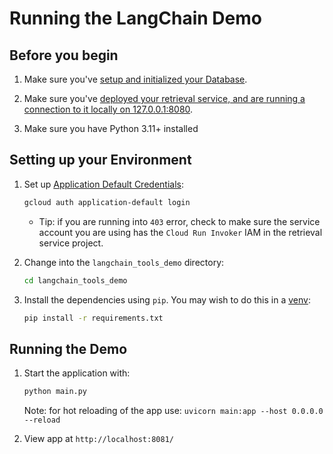# Running the LangChain Demo

##  Before you begin

1. Make sure you've [setup and initialized your
   Database](../README.md#setting-up-your-database).

1. Make sure you've [deployed your retrieval service, and are running a
   connection to it locally on
   127.0.0.1:8080](../README.md#deploying-the-retrieval-service).

1. Make sure you have Python 3.11+ installed

## Setting up your Environment

1. Set up [Application Default Credentials](https://cloud.google.com/docs/authentication/application-default-credentials#GAC):

    ```bash
    gcloud auth application-default login
    ```
    * Tip: if you are running into `403` error, check to make sure the service account you are using has the `Cloud Run Invoker` IAM in the retrieval service project.

1. Change into the `langchain_tools_demo` directory:

    ```bash
    cd langchain_tools_demo
    ```

1. Install the dependencies using `pip`. You may wish to do this in a
   [venv](https://docs.python.org/3/library/venv.html):

    ```bash
    pip install -r requirements.txt
    ```


## Running the Demo

1. Start the application with:

    ```bash
    python main.py
    ```

    Note: for hot reloading of the app use: `uvicorn main:app --host 0.0.0.0 --reload`

1. View app at `http://localhost:8081/`
